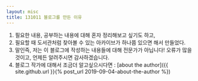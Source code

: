 ```yaml
---
layout: misc
title: 131011 블로그를 만든 이유
---
```



1. 필요한 내용, 공부하는 내용에 대해 혼자 정리해보고 싶기도 하고, <br>
2. 필요할 때 도서관처럼 찾아볼 수 있는 아카이브가 하나쯤 있으면 해서 만들었다.<br>
3. 말인즉, 저는 이 블로그에 작성하는 내용들에 대해 전문가가 아닙니다! 오류가 많을 것이고, 언제든 알려주시면 감사하겠습니다.<br>
4. 블로그 작가에 대해서 조금더 알고싶으시다면 : [about the author]({{ site.github.url }}{% post_url 2019-09-04-about-the-author %})


